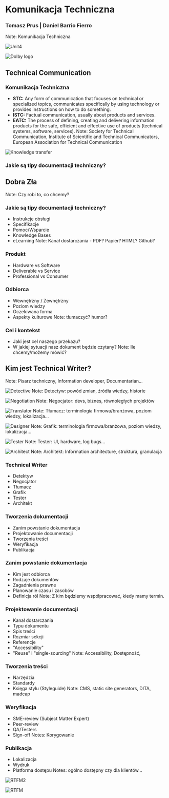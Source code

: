 # Komunikacja Techniczna
### Tomasz Prus | Daniel Barrio Fierro
Note: Komunikacja Techniczna



![Unit4](https://upload.wikimedia.org/wikipedia/commons/0/0b/Unit4_LogoLockup_RGB_Final.jpg)



![Dolby logo](http://logok.org/wp-content/uploads/2014/05/Dolby-logo.png)



## Technical Communication
### Komunikacja Techniczna



* **STC:** Any form of communication that focuses on technical or specialized topics, communicates specifically by using technology or provides instructions on how to do something.
* **ISTC:** Factual communication, usually about products and services.
* **EATC:** The process of defining, creating and delivering information products for the safe, efficient and effective use of products (technical systems, software, services).
Note:  Society for Technical Communication, Institute of Scientific and Technical Communicators, European Association for Technical Communication



![Knowledge transfer](https://solutions21.com/wp-content/uploads/2016/05/blog_KnowledgeTransfer_Buddy_fb-1024x536.jpg)



### **Jakie są tipy documentacji techniczny?**<!-- .element: style="font-family: 'Lato', Impact, sans-serif;" class="fragment" data-fragment-index="1" -->
## **Dobra**<!-- .element: style="font-family: 'Lato', Impact, sans-serif;" --> **Zła**<!-- .element: style="font-family: 'Lato', Impact, sans-serif;" class="fragment" data-fragment-index="2" -->
Note: Czy robi to, co chcemy?



### **Jakie są tipy documentacji techniczny?**<!-- .element: style="font-family: 'Lato', Impact, sans-serif;" -->
- Instrukcje obsługi<!-- .element: class="fragment" data-fragment-index="1" -->
- Specifikacje<!-- .element: class="fragment" data-fragment-index="2" -->
- Pomoc/Wsparcie<!-- .element: class="fragment" data-fragment-index="3" -->
- Knowledge Bases<!-- .element: class="fragment" data-fragment-index="4" -->
- eLearning<!-- .element: class="fragment" data-fragment-index="5" -->
Note: Kanał dostarczania - PDF? Papier? HTML? Github?



### Produkt
- Hardware vs Software
- Deliverable vs Service
- Professional vs Consumer



### Odbiorca
- Wewnętrzny / Zewnętrzny
- Poziom wiedzy
- Oczekiwana forma
- Aspekty kulturowe
Note: tłumaczyć? humor?



### Cel i kontekst
- Jaki jest cel naszego przekazu?
- W jakiej sytuacji nasz dokument będzie czytany?
Note: Ile chcemy/możemy mówić?


## Kim jest Technical Writer?
Note: Pisarz techniczny, Information developer, Documentarian...



![Detective](https://www.earthrangers.com/content/wildwire/detective.png)
Note: Detectyw: powód zmian, źródła wiedzy, historie



![Negotiation](https://cdn.munplanet.com/storage/uploads/52209627db7c13603b000001/topic/background_image/52e14088db7c1397780008a1/Negotiation.jpg)
Note: Negocjator: devs, biznes, równoległych projektów



![Translator](http://icons.iconarchive.com/icons/marcus-roberto/google-play/512/Google-Translate-icon.png)
Note: Tłumacz: terminologia firmowa/branżowa, poziom wiedzy, lokalizacja...



![Designer](https://usabilitygeek.com/wp-content/uploads/2014/03/when-to-prototype-when-to-wireframe-fidelity.jpg)
Note: Grafik: terminologia firmowa/branżowa, poziom wiedzy, lokalizacja...



![Tester](https://nexiilabs.com/blog/wp-content/uploads/2014/05/shutterstock_codebug.jpg)
Note: Tester: UI, hardware, log bugs...



![Architect](http://sagitas.com/wp-content/uploads/2016/10/plans.png)
Note: Architekt: Information architecture, struktura, granulacja



### Technical Writer
- Detektyw<!-- .element: class="fragment" data-fragment-index="1" -->
- Negocjator<!-- .element: class="fragment" data-fragment-index="2" -->
- Tłumacz<!-- .element: class="fragment" data-fragment-index="3" -->
- Grafik<!-- .element: class="fragment" data-fragment-index="4" -->
- Tester<!-- .element: class="fragment" data-fragment-index="5" -->
- Architekt<!-- .element: class="fragment" data-fragment-index="6" -->



### Tworzenia dokumentacji
* Zanim powstanie dokumentacja<!-- .element: class="fragment" data-fragment-index="1" -->
* Projektowanie documentacji<!-- .element: class="fragment" data-fragment-index="2" -->
* Tworzenia treści<!-- .element: class="fragment" data-fragment-index="3" -->
* Weryfikacja<!-- .element: class="fragment" data-fragment-index="4" -->
* Publikacja<!-- .element: class="fragment" data-fragment-index="5" -->



### Zanim powstanie dokumentacja
* Kim jest odbiorca
* Rodzaje dokumentów
* Zagadnienia prawne<!-- .element: class="fragment" data-fragment-index="1" -->
* Planowanie czasu i zasobów<!-- .element: class="fragment" data-fragment-index="1" -->
* Definicja ról<!-- .element: class="fragment" data-fragment-index="1" -->
Note: Z kim będziemy współpracować, kiedy mamy termin.



### Projektowanie documentacji
* Kanał dostarczania
* Typu dokumentu
* Spis treści
* Rozmiar sekcji
* Referencje<!-- .element: class="fragment" data-fragment-index="1" -->
* "Accessibility"<!-- .element: class="fragment" data-fragment-index="2" -->
* "Reuse" i "single-sourcing"<!-- .element: class="fragment" data-fragment-index="3" -->
Note: Accessibility, Dostępność,



### **Tworzenia treści**<!-- .element: style="font-family: 'Lato', Impact, sans-serif;" -->
* Narzędzia
* Standardy
* Księga stylu (Styleguide)
Note: CMS, static site generators, DITA, madcap



### Weryfikacja
* SME-review (Subject Matter Expert)
* Peer-review
* QA/Testers
* Sign-off
Notes: Korygowanie


### Publikacja
* Lokalizacja
* Wydruk
* Platforma dostępu
Notes: ogólno dostępny czy dla klientów...



![RTFM2](http://s2.quickmeme.com/img/c1/c1fa1ad064066b5c2ce7f4cfe448c742bdc1451557e3f8c15d6db50aede8758d.jpg)



![RTFM](https://pbs.twimg.com/media/Cgd7ixyXEAAaN1Z.jpg)

